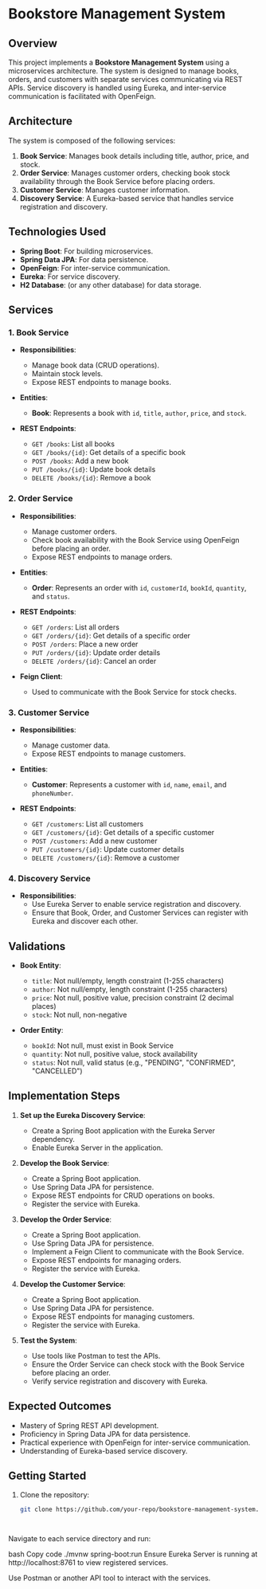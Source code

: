 # Bookstore Management System

## Overview

This project implements a **Bookstore Management System** using a microservices architecture. The system is designed to manage books, orders, and customers with separate services communicating via REST APIs. Service discovery is handled using Eureka, and inter-service communication is facilitated with OpenFeign.

## Architecture

The system is composed of the following services:

1. **Book Service**: Manages book details including title, author, price, and stock.
2. **Order Service**: Manages customer orders, checking book stock availability through the Book Service before placing orders.
3. **Customer Service**: Manages customer information.
4. **Discovery Service**: A Eureka-based service that handles service registration and discovery.

## Technologies Used

- **Spring Boot**: For building microservices.
- **Spring Data JPA**: For data persistence.
- **OpenFeign**: For inter-service communication.
- **Eureka**: For service discovery.
- **H2 Database**: (or any other database) for data storage.

## Services

### 1. Book Service

- **Responsibilities**:
  - Manage book data (CRUD operations).
  - Maintain stock levels.
  - Expose REST endpoints to manage books.

- **Entities**:
  - **Book**: Represents a book with `id`, `title`, `author`, `price`, and `stock`.

- **REST Endpoints**:
  - `GET /books`: List all books
  - `GET /books/{id}`: Get details of a specific book
  - `POST /books`: Add a new book
  - `PUT /books/{id}`: Update book details
  - `DELETE /books/{id}`: Remove a book

### 2. Order Service

- **Responsibilities**:
  - Manage customer orders.
  - Check book availability with the Book Service using OpenFeign before placing an order.
  - Expose REST endpoints to manage orders.

- **Entities**:
  - **Order**: Represents an order with `id`, `customerId`, `bookId`, `quantity`, and `status`.

- **REST Endpoints**:
  - `GET /orders`: List all orders
  - `GET /orders/{id}`: Get details of a specific order
  - `POST /orders`: Place a new order
  - `PUT /orders/{id}`: Update order details
  - `DELETE /orders/{id}`: Cancel an order

- **Feign Client**:
  - Used to communicate with the Book Service for stock checks.

### 3. Customer Service

- **Responsibilities**:
  - Manage customer data.
  - Expose REST endpoints to manage customers.

- **Entities**:
  - **Customer**: Represents a customer with `id`, `name`, `email`, and `phoneNumber`.

- **REST Endpoints**:
  - `GET /customers`: List all customers
  - `GET /customers/{id}`: Get details of a specific customer
  - `POST /customers`: Add a new customer
  - `PUT /customers/{id}`: Update customer details
  - `DELETE /customers/{id}`: Remove a customer

### 4. Discovery Service

- **Responsibilities**:
  - Use Eureka Server to enable service registration and discovery.
  - Ensure that Book, Order, and Customer Services can register with Eureka and discover each other.

## Validations

- **Book Entity**:
  - `title`: Not null/empty, length constraint (1-255 characters)
  - `author`: Not null/empty, length constraint (1-255 characters)
  - `price`: Not null, positive value, precision constraint (2 decimal places)
  - `stock`: Not null, non-negative

- **Order Entity**:
  - `bookId`: Not null, must exist in Book Service
  - `quantity`: Not null, positive value, stock availability
  - `status`: Not null, valid status (e.g., "PENDING", "CONFIRMED", "CANCELLED")

## Implementation Steps

1. **Set up the Eureka Discovery Service**:
   - Create a Spring Boot application with the Eureka Server dependency.
   - Enable Eureka Server in the application.

2. **Develop the Book Service**:
   - Create a Spring Boot application.
   - Use Spring Data JPA for persistence.
   - Expose REST endpoints for CRUD operations on books.
   - Register the service with Eureka.

3. **Develop the Order Service**:
   - Create a Spring Boot application.
   - Use Spring Data JPA for persistence.
   - Implement a Feign Client to communicate with the Book Service.
   - Expose REST endpoints for managing orders.
   - Register the service with Eureka.

4. **Develop the Customer Service**:
   - Create a Spring Boot application.
   - Use Spring Data JPA for persistence.
   - Expose REST endpoints for managing customers.
   - Register the service with Eureka.

5. **Test the System**:
   - Use tools like Postman to test the APIs.
   - Ensure the Order Service can check stock with the Book Service before placing an order.
   - Verify service registration and discovery with Eureka.

## Expected Outcomes

- Mastery of Spring REST API development.
- Proficiency in Spring Data JPA for data persistence.
- Practical experience with OpenFeign for inter-service communication.
- Understanding of Eureka-based service discovery.

## Getting Started

1. Clone the repository:
   ```bash
   git clone https://github.com/your-repo/bookstore-management-system.git




Navigate to each service directory and run:

bash
Copy code
./mvnw spring-boot:run
Ensure Eureka Server is running at http://localhost:8761 to view registered services.

Use Postman or another API tool to interact with the services.
